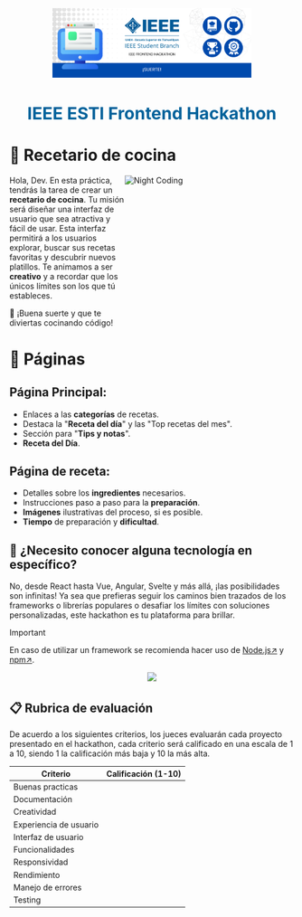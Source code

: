 <div align="center">
  <p><img alt="IEEE" style="max-width:70%; min-width:70px;" src="./IEEEFH.png" /></p>
</div>

<div align="center">
  <h1 style="font-size:30px; color:#00629BFF;">IEEE ESTl Frontend Hackathon</h1>
</div>


# 📑 Recetario de cocina

<img alt="Night Coding" src="https://media.giphy.com/media/juua9i2c2fA0AIp2iq/giphy.gif" width="300px" height="300px" align="right"/>

Hola, Dev. En esta práctica, tendrás la tarea de crear un **recetario de cocina**. Tu misión será diseñar una interfaz de usuario que sea atractiva y fácil de usar. Esta interfaz permitirá a los usuarios explorar, buscar sus recetas favoritas y descubrir nuevos platillos. Te animamos a ser **creativo** y a recordar que los únicos límites son los que tú estableces.

🚀 ¡Buena suerte y que te diviertas cocinando código!

# 📌 Páginas

## Página Principal:
- Enlaces a las **categorías** de recetas.
- Destaca la "**Receta del día**" y las "Top recetas del mes".
- Sección para "**Tips y notas**".
- **Receta del Día**.

## Página de receta:
- Detalles sobre los **ingredientes** necesarios.
- Instrucciones paso a paso para la **preparación**.
- **Imágenes** ilustrativas del proceso, si es posible.
- **Tiempo** de preparación y **dificultad**.

## 🤔 ¿Necesito conocer alguna tecnología en específico?

No, desde React hasta Vue, Angular, Svelte y más allá, ¡las posibilidades son infinitas! Ya sea que prefieras seguir los caminos bien trazados de los frameworks o librerías populares o desafiar los límites con soluciones personalizadas, este hackathon es tu plataforma para brillar.


> [!IMPORTANT]
> En caso de utilizar un framework se recomienda hacer uso de [Node.js↗](https://nodejs.org/en) y [npm↗](https://www.npmjs.com/).
  
<p align="center">
  <a href="https://skillicons.dev">
    <img src="https://skillicons.dev/icons?i=angular,vue,react,astro,html,css,js,nodejs,docker,nextjs,npm" />
  </a>
</p>

## 📋 Rubrica de evaluación 

De acuerdo a los siguientes criterios, los jueces evaluarán cada proyecto presentado en el hackathon, cada criterio será calificado en una escala de 1 a 10, siendo 1 la calificación más baja y 10 la más alta.

| Criterio                      | Calificación (1-10) | 
| ---------------               | ------------------- | 
| Buenas practicas              |                     | 
| Documentación                 |                     |
| Creatividad                   |                     | 
| Experiencia de usuario        |                     |
| Interfaz de usuario           |                     |
| Funcionalidades               |                     |
| Responsividad                 |                     |
| Rendimiento                   |                     |
| Manejo de errores             |                     |
| Testing                       |                     |
